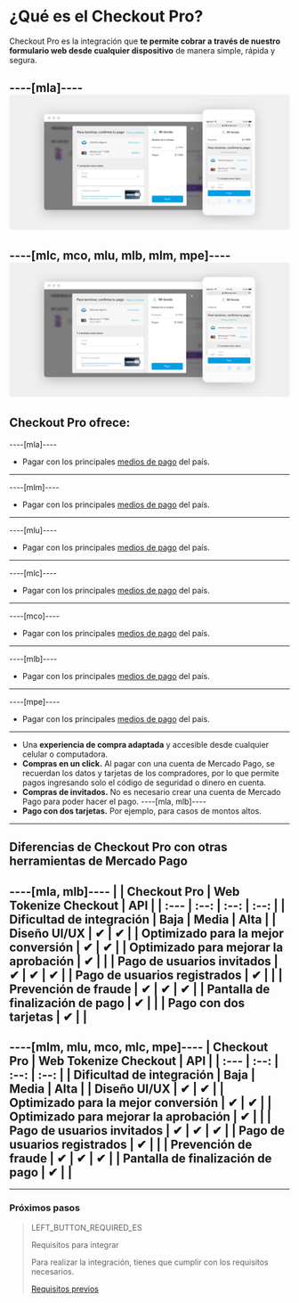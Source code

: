 # ¿Qué es el Checkout Pro?

Checkout Pro es la integración que **te permite cobrar a través de nuestro formulario web desde cualquier dispositivo** de manera simple, rápida y segura.

----[mla]----
![Basic-Checkout](/images/web-payment-checkout/cho-modal-mobile.png)
------------
----[mlc, mco, mlu, mlb, mlm, mpe]----
![Basic-Checkout](/images/web-payment-checkout/checkout-modal-sv.png)
------------

## Checkout Pro ofrece:

----[mla]----
* Pagar con los principales <a href="https://www.mercadopago.com.ar/ayuda/medios-de-pago-cuotas-promociones_264" target="_blank"> medios de pago</a> del país.
------------
----[mlm]----
* Pagar con los principales <a href="https://www.mercadopago.com.mx/ayuda/medios-de-pago-cuotas-promociones_264" target="_blank"> medios de pago</a> del país.
------------
----[mlu]----
* Pagar con los principales <a href="https://www.mercadopago.com.uy/ayuda/medios-de-pago-cuotas-promociones_264" target="_blank"> medios de pago</a> del país.
------------
----[mlc]----
* Pagar con los principales <a href="https://www.mercadopago.cl/ayuda/medios-de-pago-cuotas-promociones_264" target="_blank"> medios de pago</a> del país.
------------
----[mco]----
* Pagar con los principales <a href="https://www.mercadopago.com.co/ayuda/medios-de-pago-cuotas-promociones_264" target="_blank"> medios de pago</a> del país.
------------
----[mlb]----
* Pagar con los principales <a href="https://www.mercadopago.com.br/ajuda/meios-de-pagamento-parcelamento_265" target="_blank"> medios de pago</a> del país.
------------
----[mpe]----
* Pagar con los principales <a href="https://www.mercadopago.com.pe/ayuda/medios-de-pago-cuotas-promociones_264" target="_blank"> medios de pago</a> del país.
------------
* Una **experiencia de compra adaptada** y accesible desde cualquier celular o computadora.
* **Compras en un click.** Al pagar con una cuenta de Mercado Pago, se recuerdan los datos y tarjetas de los compradores, por lo que permite pagos ingresando solo el código de seguridad o dinero en cuenta.
* **Compras de invitados.** No es necesario crear una cuenta de Mercado Pago para poder hacer el pago.
----[mla, mlb]----
* **Pago con dos tarjetas.** Por ejemplo, para casos de montos altos.
------------

## Diferencias de Checkout Pro con otras herramientas de Mercado Pago

----[mla, mlb]----
| | Checkout Pro | Web Tokenize Checkout |      API |
| :---  | :--: | :--: | :--: |
| Dificultad de integración 			  	     |     Baja    |       Media         |     Alta |
| Diseño UI/UX 							  	           |      ✔      |         ✔           |
| Optimizado para la mejor conversión	     |      ✔      |         ✔           |
| Optimizado para mejorar la aprobación    |      ✔      |                     | 
| Pago de usuarios invitados         	     |      ✔      |         ✔           |      ✔ |
| Pago de usuarios registrados       	     |      ✔      |                     |
| Prevención de fraude               	     |      ✔      |         ✔           |      ✔ |
| Pantalla de finalización de pago		     |      ✔      |                     |
| Pago con dos tarjetas					           |      ✔      |                     |
------------
----[mlm, mlu, mco, mlc, mpe]----
                                   | Checkout Pro | Web Tokenize Checkout |      API |
| :---  | :--: | :--: | :--: |
| Dificultad de integración 			  	     |     Baja    |       Media         |     Alta |
| Diseño UI/UX 							  	           |      ✔      |         ✔           |
| Optimizado para la mejor conversión	     |      ✔      |         ✔           |
| Optimizado para mejorar la aprobación    |      ✔      |                     |
| Pago de usuarios invitados         	     |      ✔      |         ✔           |      ✔ |
| Pago de usuarios registrados       	     |      ✔      |                     |
| Prevención de fraude               	     |      ✔      |         ✔           |      ✔ |
| Pantalla de finalización de pago		     |      ✔      |                     |
------------

---

### Próximos pasos

> LEFT_BUTTON_REQUIRED_ES
>
> Requisitos para integrar
>
> Para realizar la integración, tienes que cumplir con los requisitos necesarios.
>
> [Requisitos previos](http://www.mercadopago.com.ar/developers/es/guides/online-payments/checkout-pro/previous-requirements/)
>
